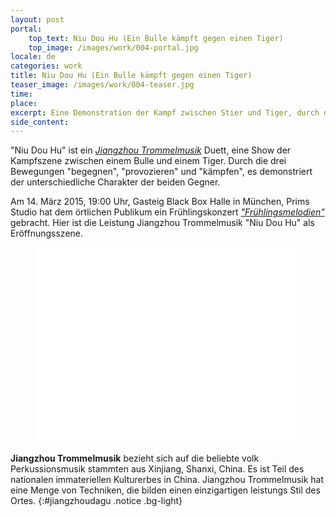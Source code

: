 ```yaml
---
layout: post
portal:
    top_text: Niu Dou Hu (Ein Bulle kämpft gegen einen Tiger)
    top_image: /images/work/004-portal.jpg
locale: de
categories: work
title: Niu Dou Hu (Ein Bulle kämpft gegen einen Tiger)
teaser_image: /images/work/004-teaser.jpg
time:
place:
excerpt: Eine Demonstration der Kampf zwischen Stier und Tiger, durch die drei Bewegungen "begegnen", "provozieren" und "kämpfen".
side_content:
---
```


"Niu Dou Hu" ist ein [*Jiangzhou Trommelmusik*](#jiangzhoudagu) Duett, eine Show der Kampfszene zwischen einem Bulle und einem Tiger.
Durch die drei Bewegungen "begegnen", "provozieren" und "kämpfen", es demonstriert der unterschiedliche Charakter der beiden Gegner.

Am 14. März 2015, 19:00 Uhr, Gasteig Black Box Halle in München, Prims Studio hat dem örtlichen Publikum ein Frühlingskonzert
[*"Frühlingsmelodien"*](/event/003-melody-of-spring/) gebracht. Hier ist die Leistung Jiangzhou Trommelmusik "Niu Dou Hu" als Eröffnungsszene.

<figure class="video-container">
    <iframe width="420" height="315" src="//www.youtube.com/embed/q9Rpss_C0sk" frameborder="0" allowfullscreen></iframe>
</figure>

<i class="icon-note icon-inline"></i><b>Jiangzhou Trommelmusik</b> bezieht sich auf die beliebte volk Perkussionsmusik stammten aus Xinjiang, Shanxi, China.
Es ist Teil des nationalen immateriellen Kulturerbes in China. Jiangzhou Trommelmusik hat eine Menge von Techniken,
die bilden einen einzigartigen leistungs Stil des Ortes.
{:#jiangzhoudagu .notice .bg-light}
